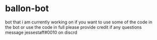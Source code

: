 # ballon-bot
bot that i am currently working on
if you want to use some of the code in the bot or use the code in full please provide credit
if any questions message jessestaff#0010 on discrd
